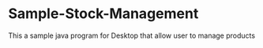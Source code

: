 # Sample-Stock-Management
This a sample java program for Desktop that allow user to manage products
